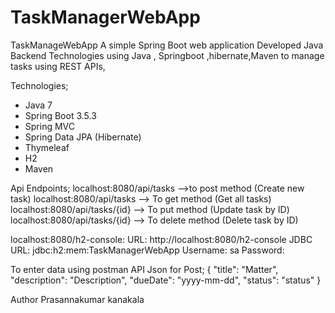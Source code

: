 # TaskManagerWebApp
TaskManageWebApp
A simple Spring Boot web application Developed Java Backend Technologies using Java , Springboot ,hibernate,Maven to manage tasks using REST APIs, 

Technologies;
- Java 7 
- Spring Boot 3.5.3
- Spring MVC
- Spring Data JPA (Hibernate)
- Thymeleaf
- H2 
- Maven

Api Endpoints;
localhost:8080/api/tasks -->to post method (Create new task)
localhost:8080/api/tasks --> To get method (Get all tasks)
localhost:8080/api/tasks/{id} --> To put method (Update task by ID)
localhost:8080/api/tasks/{id} --> To delete method (Delete task by ID)

localhost:8080/h2-console:
URL: http://localhost:8080/h2-console
JDBC URL: jdbc:h2:mem:TaskManagerWebApp
Username: sa
Password: 

To enter data using postman API Json for Post;
{
  "title": "Matter",
  "description": "Description",
  "dueDate": "yyyy-mm-dd",
  "status": "status"
}

Author 
Prasannakumar kanakala
